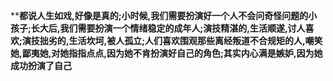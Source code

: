 ****都说人生如戏,好像是真的;小时候,我们需要扮演好一个人不会问奇怪问题的小孩子;长大后,我们需要扮演一个情绪稳定的成年人;演技精湛的,生活顺遂,讨人喜欢;演技拙劣的,生活坎坷,被人孤立;人们喜欢围观那些离经叛道不合规矩的人,嘲笑她,鄙夷她,对她指指点点,因为她不肯扮演好自己的角色;其实内心满是嫉妒,因为她成功扮演了自己**